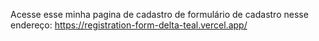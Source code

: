 Acesse esse minha pagina de cadastro de formulário de cadastro nesse endereço:
https://registration-form-delta-teal.vercel.app/
